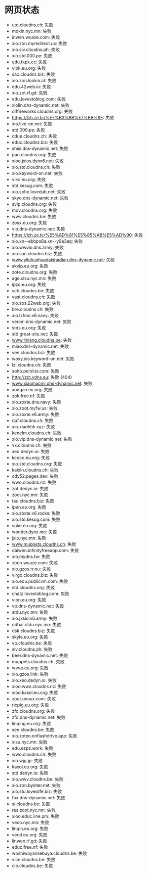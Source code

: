 # 网页状态
- uto.cloudns.ch: 失败
- mokin.nyc.mn: 失败
- inwen.wuaze.com: 失败
- xio.zon.myredirect.us: 失败
- xio.siv.cloudns.ph: 失败
- xio.std.000.pe: 失败
- edu.tkpk.cc: 失败
- vipk.eu.org: 失败
- sac.cloudns.biz: 失败
- xio.zon.lookin.at: 失败
- edu.42web.io: 失败
- xio.zot.rf.gd: 失败
- edu.lovestoblog.com: 失败
- xiolin.dns-dynamic.net: 失败
- diffireworks.cloudns.org: 失败
- https://lzh.ze.tc/%E7%B3%BB%E7%BB%9F: 失败
- xio.live-on.net: 失败
- std.000.pe: 失败
- cdue.cloudns.ch: 失败
- educ.cloudns.biz: 失败
- shisi.dns-dynamic.net: 失败
- pan.cloudns.org: 失败
- xioo.jxios.dynv6.net: 失败
- xio.std.cloudns.ch: 失败
- xio.keyword-on.net: 失败
- viko.eu.org: 失败
- std.kesug.com: 失败
- xio.soho.lovedub.net: 失败
- skyo.dns-dynamic.net: 失败
- svip.cloudns.org: 失败
- mov.cloudns.org: 失败
- wwv.cloudns.be: 失败
- zosx.eu.org: 失败
- vip.dns-dynamic.net: 失败
- https://lzh.ze.tc/%E5%8D%81%E5%85%AB%E5%AD%90: 失败
- xio.xn--ebbpo8a.xn--y9a3aq: 失败
- xio.wwvio.dns.army: 失败
- xio.sac.cloudns.biz: 失败
- www.yiluhuohuadaishadian.dns-dynamic.net: 失败
- skvip.eu.org: 失败
- zote.cloudns.org: 失败
- age.xisu.nyc.mn: 失败
- ipzo.eu.org: 失败
- sch.cloudns.be: 失败
- vast.cloudns.ch: 失败
- xio.zos.22web.org: 失败
- bre.cloudns.ch: 失败
- xio.lzhoo.v6.navy: 失败
- vercel.dns-dynamic.net: 失败
- stds.eu.org: 失败
- std.great-site.net: 失败
- www.liniang.cloudns.be: 失败
- miao.dns-dynamic.net: 失败
- ven.cloudns.biz: 失败
- woxy.xio.keyword-on.net: 失败
- lzi.cloudns.ch: 失败
- soho.perslist.com: 失败
- http://zot.ydns.eu: 失败 (404)
- www.xiaomaomi.dns-dynamic.net: 失败
- xongan.eu.org: 失败
- zok.free.nf: 失败
- xio.zoxte.dns.navy: 失败
- xio.zoot.myfw.us: 失败
- xio.zoxte.v6.army: 失败
- duf.cloudns.ch: 失败
- xio.xiaohhh.xyz: 失败
- kenelm.cloudns.ch: 失败
- xio.vip.dns-dynamic.net: 失败
- vx.cloudns.ch: 失败
- xeo.dedyn.io: 失败
- kcoco.eu.org: 失败
- xio.std.cloudns.org: 失败
- kaixin.cloudns.ch: 失败
- cdy52.pages.dev: 失败
- wwo.cloudns.nz: 失败
- zot.dedyn.io: 失败
- zoot.nyc.mn: 失败
- tau.cloudns.biz: 失败
- ipen.eu.org: 失败
- xio.zoxte.v6.rocks: 失败
- xio.std.kesug.com: 失败
- suke.eu.org: 失败
- wonder.dynx.me: 失败
- jxio.nyc.mn: 失败
- www.muppets.cloudns.ch: 失败
- daiwen.infinityfreeapp.com: 失败
- xio.mydns.tw: 失败
- zoon.wuaze.com: 失败
- xio.gzos.rr.nu: 失败
- virgo.cloudns.biz: 失败
- xio.edu.publicvm.com: 失败
- std.cloudns.org: 失败
- chatz.lovestoblog.com: 失败
- vipn.eu.org: 失败
- vp.dns-dynamic.net: 失败
- stdu.nyc.mn: 失败
- xio.jxsio.v6.army: 失败
- odbar.stdu.nyc.mn: 失败
- dsk.cloudns.biz: 失败
- skyle.eu.org: 失败
- vp.cloudns.be: 失败
- siv.cloudns.ph: 失败
- beer.dns-dynamic.net: 失败
- muppets.cloudns.ch: 失败
- wvvp.eu.org: 失败
- xio.gzos.link: 失败
- xio.xeo.dedyn.io: 失败
- xioo.wwo.cloudns.nz: 失败
- xioo.kaxoi.eu.org: 失败
- zoot.unaux.com: 失败
- ricpig.eu.org: 失败
- zfo.cloudns.org: 失败
- zfo.dns-dynamic.net: 失败
- linqing.eu.org: 失败
- sen.cloudns.be: 失败
- xio.zoten.onflashdrive.app: 失败
- xisu.nyc.mn: 失败
- edu.ezpz.work: 失败
- wwo.cloudns.ch: 失败
- xio.wjg.jp: 失败
- kaxoi.eu.org: 失败
- std.dedyn.io: 失败
- xio.wwv.cloudns.be: 失败
- xio.zon.byinter.net: 失败
- xio.stu.loveslife.biz: 失败
- fox.dns-dynamic.net: 失败
- si.cloudns.be: 失败
- res.zoot.nyc.mn: 失败
- xioo.educ.line.pm: 失败
- veco.nyc.mn: 失败
- linqin.eu.org: 失败
- vercl.eu.org: 失败
- linwen.rf.gd: 失败
- educ.free.nf: 失败
- woshiwoyansebuya.cloudns.be: 失败
- vice.cloudns.be: 失败
- clo.cloudns.be: 失败
